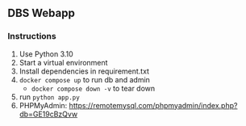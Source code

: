 ## DBS Webapp

### Instructions
1. Use Python 3.10
1. Start a virtual environment
1. Install dependencies in requirement.txt
1. `docker compose up` to run db and admin
	- `docker compose down -v` to tear down
1. run `python app.py`
1. PHPMyAdmin: https://remotemysql.com/phpmyadmin/index.php?db=GE19cBzQvw
